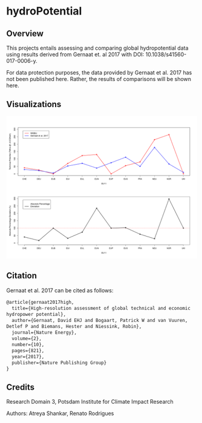 # hydroPotential

## Overview

This projects entails assessing and comparing global hydropotential data using results derived from Gernaat et. al 2017 with DOI: 10.1038/s41560-017-0006-y.

For data protection purposes, the data provided by Gernaat et al. 2017 has not been published here. Rather, the results of comparisons will be shown here.

## Visualizations

<img src = "/vis/comparisonChart.png" width = "800">

## Citation

Gernaat et al. 2017 can be cited as follows:

```
@article{gernaat2017high,
  title={High-resolution assessment of global technical and economic hydropower potential},
  author={Gernaat, David EHJ and Bogaart, Patrick W and van Vuuren, Detlef P and Biemans, Hester and Niessink, Robin},
  journal={Nature Energy},
  volume={2},
  number={10},
  pages={821},
  year={2017},
  publisher={Nature Publishing Group}
}
```

## Credits

Research Domain 3, Potsdam Institute for Climate Impact Research

Authors: Atreya Shankar, Renato Rodrigues
